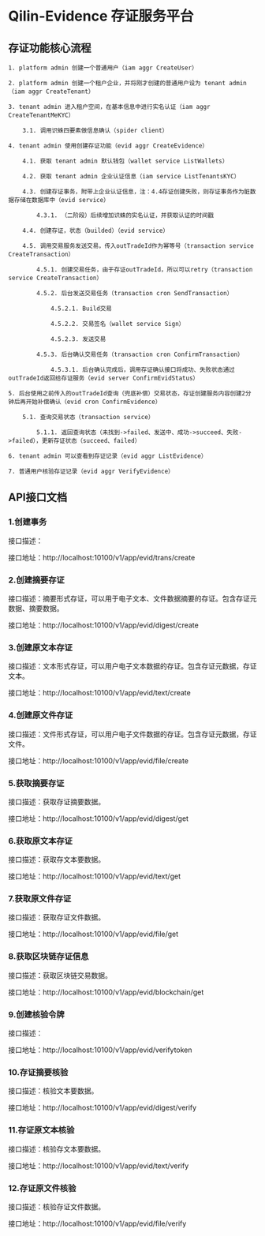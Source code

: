 # Qilin-Evidence 存证服务平台

## 存证功能核心流程

```
1. platform admin 创建一个普通用户（iam aggr CreateUser）

2. platform admin 创建一个租户企业，并将刚才创建的普通用户设为 tenant admin（iam aggr CreateTenant）

3. tenant admin 进入租户空间，在基本信息中进行实名认证（iam aggr CreateTenantMeKYC）

    3.1. 调用识蛛四要素做信息确认（spider client）

4. tenant admin 使用创建存证功能（evid aggr CreateEvidence）

    4.1. 获取 tenant admin 默认钱包（wallet service ListWallets）

    4.2. 获取 tenant admin 企业认证信息（iam service ListTenantsKYC）

    4.3. 创建存证事务，附带上企业认证信息，注：4.4存证创建失败，则存证事务作为脏数据存储在数据库中（evid service）

        4.3.1. （二阶段）后续增加识蛛的实名认证，并获取认证的时间戳

    4.4. 创建存证，状态（builded）（evid service）

    4.5. 调用交易服务发送交易，传入outTradeId作为幂等号（transaction service CreateTransaction）

        4.5.1. 创建交易任务，由于存证outTradeId，所以可以retry（transaction service CreateTransaction）
    
        4.5.2. 后台发送交易任务（transaction cron SendTransaction）
    
            4.5.2.1. Build交易

            4.5.2.2. 交易签名（wallet service Sign）

            4.5.2.3. 发送交易

        4.5.3. 后台确认交易任务（transaction cron ConfirmTransaction）

            4.5.3.1. 后台确认完成后，调用存证确认接口将成功、失败状态通过outTradeId返回给存证服务（evid server ConfirmEvidStatus）

5. 后台使用之前传入的outTradeId查询（兜底补偿）交易状态，存证创建服务内容创建2分钟后再开始补偿确认（evid cron ConfirmEvidence）

    5.1. 查询交易状态（transaction service）

        5.1.1. 返回查询状态（未找到->failed、发送中、成功->succeed、失败->failed），更新存证状态（succeed、failed）

6. tenant admin 可以查看到存证记录（evid aggr ListEvidence）

7. 普通用户核验存证记录（evid aggr VerifyEvidence）
```

## API接口文档

### 1.创建事务

接口描述：

接口地址：http://localhost:10100/v1/app/evid/trans/create

### 2.创建摘要存证

接口描述：摘要形式存证，可以用于电子文本、文件数据摘要的存证。包含存证元数据、摘要数据。

接口地址：http://localhost:10100/v1/app/evid/digest/create

### 3.创建原文本存证

接口描述：文本形式存证，可以用户电子文本数据的存证。包含存证元数据，存证文本。

接口地址：http://localhost:10100/v1/app/evid/text/create

### 4.创建原文件存证

接口描述：文件形式存证，可以用户电子文件数据的存证。包含存证元数据，存证文件。

接口地址：http://localhost:10100/v1/app/evid/file/create

### 5.获取摘要存证

接口描述：获取存证摘要数据。

接口地址：http://localhost:10100/v1/app/evid/digest/get

### 6.获取原文本存证

接口描述：获取存文本要数据。

接口地址：http://localhost:10100/v1/app/evid/text/get

### 7.获取原文件存证

接口描述：获取存证文件数据。

接口地址：http://localhost:10100/v1/app/evid/file/get

### 8.获取区块链存证信息

接口描述：获取区块链交易数据。

接口地址：http://localhost:10100/v1/app/evid/blockchain/get

### 9.创建核验令牌

接口描述：

接口地址：http://localhost:10100/v1/app/evid/verifytoken

### 10.存证摘要核验

接口描述：核验文本要数据。

接口地址：http://localhost:10100/v1/app/evid/digest/verify

### 11.存证原文本核验

接口描述：核验存文本要数据。

接口地址：http://localhost:10100/v1/app/evid/text/verify

### 12.存证原文件核验

接口描述：核验存证文件数据。

接口地址：http://localhost:10100/v1/app/evid/file/verify

